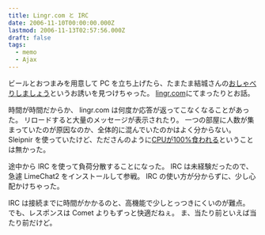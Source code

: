 ```yaml
---
title: Lingr.com と IRC
date: 2006-11-10T00:00:00.000Z
lastmod: 2006-11-13T02:57:56.000Z
draft: false
tags:
  - memo
  - Ajax
---
```


ビールとおつまみを用意して PC を立ち上げたら、たまたま結城さんの[おしゃべりしましょう](http://www.hyuki.com/d/200611.html#i20061110203059)というお誘いを見つけちゃった。 [lingr.com](http://www.lingr.com/)にてまったりとお話。

時間が時間だからか、 lingr.com は何度か応答が返ってこなくなることがあった。 リロードすると大量のメッセージが表示されたり。 一つの部屋に人数が集まっていたのが原因なのか、全体的に混んでいたのかはよく分からない。 Sleipnir を使っていたけど、たださんのように[CPUが100%食われる](http://sho.tdiary.net/20061110.html#p01)ということは無かった。

途中から IRC を使って負荷分散することになった。 IRC は未経験だったので、急遽 LimeChat2 をインストールして参戦。 IRC の使い方が分からずに、少し心配かけちゃった。

IRC は接続までに時間がかかるのと、高機能で少しとっつきにくいのが難点。 でも、レスポンスは Comet よりもずっと快適だねぇ。 ま、当たり前といえば当たり前だけど。
